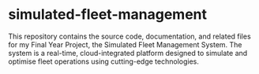 # simulated-fleet-management
This repository contains the source code, documentation, and related files for my Final Year Project, the Simulated Fleet Management System. The system is a real-time, cloud-integrated platform designed to simulate and optimise fleet operations using cutting-edge technologies.
